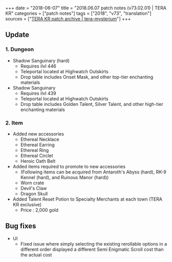 +++
date = "2018-06-07"
title = "2018.06.07 patch notes (v73.02.01) | TERA KR"
categories = ["patch notes"]
tags = ["2018", "v73", "translation"]
sources = ["[TERA KR patch archive | tera-mysterium](/ko/patch/2018/v73-02-01)"]
+++

## Update

### **1.** Dungeon
- Shadow Sanguinary (hard)
  - Requires ilvl 446
  - Teleportal located at Highwatch Outskirts
  - Drop table includes Onset Mask, and other top-tier enchanting materials
- Shadow Sanguinary
  - Requires ilvl 439
  - Teleportal located at Highwatch Outskirts
  - Drop table includes Golden Talent, Silver Talent, and other high-tier enchanting materials

### **2.** Item
- Added new accessories
  - Ethereal Necklace
  - Ethereal Earring
  - Ethereal Ring
  - Ethereal Circlet
  - Heroic Oath Belt
- Added items required to promote to new accessories
  - (Following items can be acquired from Antaroth's Abyss (hard), RK-9 Kennel (hard), and Ruinous Manor (hard))
  - Worn crate
  - Devil's Claw
  - Dragon Skull
- Added Talent Reset Potion to Specialty Merchants at each town (TERA KR exclusive)
  - Price : 2,000 gold

## Bug fixes

- UI
  - Fixed issue where simply selecting the existing rerollable options in a different order displayed a different Semi Enigmatic Scroll cost than the actual cost
